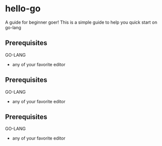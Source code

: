 # hello-go

A guide for beginner goer!
This is a simple guide to help you quick start on go-lang

## Prerequisites
GO-LANG

* any of your favorite editor 


## Prerequisites
GO-LANG

* any of your favorite editor 


## Prerequisites
GO-LANG

* any of your favorite editor 





